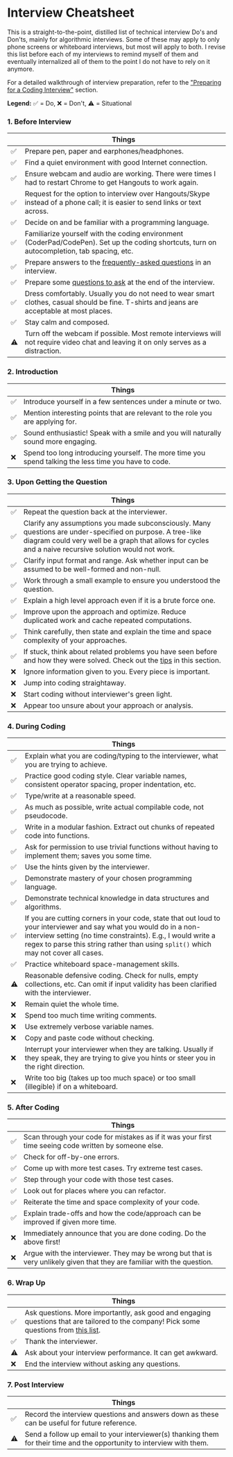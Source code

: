 Interview Cheatsheet
==

This is a straight-to-the-point, distilled list of technical interview Do's and Don'ts, mainly for algorithmic interviews. Some of these may apply to only phone screens or whiteboard interviews, but most will apply to both. I revise this list before each of my interviews to remind myself of them and eventually internalized all of them to the point I do not have to rely on it anymore.

For a detailed walkthrough of interview preparation, refer to the ["Preparing for a Coding Interview"](./) section.

**Legend:** ✅ = Do, ❌ = Don't, ⚠️ = Situational

### 1. Before Interview

|| Things |
|-|-|
|✅|Prepare pen, paper and earphones/headphones.|
|✅|Find a quiet environment with good Internet connection.|
|✅|Ensure webcam and audio are working. There were times I had to restart Chrome to get Hangouts to work again.|
|✅|Request for the option to interview over Hangouts/Skype instead of a phone call; it is easier to send links or text across.|
|✅|Decide on and be familiar with a programming language.|
|✅|Familiarize yourself with the coding environment (CoderPad/CodePen). Set up the coding shortcuts, turn on autocompletion, tab spacing, etc.|
|✅|Prepare answers to the [frequently-asked questions](../non-technical/behavioral.md) in an interview.|
|✅|Prepare some [questions to ask](../non-technical/questions-to-ask.md) at the end of the interview.|
|✅|Dress comfortably. Usually you do not need to wear smart clothes, casual should be fine. T-shirts and jeans are acceptable at most places.|
|✅|Stay calm and composed.|
|⚠️|Turn off the webcam if possible. Most remote interviews will not require video chat and leaving it on only serves as a distraction.|

### 2. Introduction

|| Things |
|-|-|
|✅|Introduce yourself in a few sentences under a minute or two.|
|✅|Mention interesting points that are relevant to the role you are applying for.|
|✅|Sound enthusiastic! Speak with a smile and you will naturally sound more engaging.|
|❌|Spend too long introducing yourself. The more time you spend talking the less time you have to code.|

### 3. Upon Getting the Question

|| Things |
|-|-|
|✅|Repeat the question back at the interviewer.|
|✅|Clarify any assumptions you made subconsciously. Many questions are under-specified on purpose. A tree-like diagram could very well be a graph that allows for cycles and a naive recursive solution would not work.|
|✅|Clarify input format and range. Ask whether input can be assumed to be well-formed and non-null.|
|✅|Work through a small example to ensure you understood the question.|
|✅|Explain a high level approach even if it is a brute force one.|
|✅|Improve upon the approach and optimize. Reduce duplicated work and cache repeated computations.|
|✅|Think carefully, then state and explain the time and space complexity of your approaches.|
|✅|If stuck, think about related problems you have seen before and how they were solved. Check out the [tips](../algorithms) in this section.|
|❌|Ignore information given to you. Every piece is important.|
|❌|Jump into coding straightaway.|
|❌|Start coding without interviewer's green light.|
|❌|Appear too unsure about your approach or analysis.|

### 4. During Coding

|| Things |
|-|-|
|✅|Explain what you are coding/typing to the interviewer, what you are trying to achieve.|
|✅|Practice good coding style. Clear variable names, consistent operator spacing, proper indentation, etc.|
|✅|Type/write at a reasonable speed.|
|✅|As much as possible, write actual compilable code, not pseudocode.|
|✅|Write in a modular fashion. Extract out chunks of repeated code into functions.|
|✅|Ask for permission to use trivial functions without having to implement them; saves you some time.|
|✅|Use the hints given by the interviewer.|
|✅|Demonstrate mastery of your chosen programming language.|
|✅|Demonstrate technical knowledge in data structures and algorithms.|
|✅|If you are cutting corners in your code, state that out loud to your interviewer and say what you would do in a non-interview setting (no time constraints). E.g., I would write a regex to parse this string rather than using `split()` which may not cover all cases.|
|✅|Practice whiteboard space-management skills.|
|⚠️|Reasonable defensive coding. Check for nulls, empty collections, etc. Can omit if input validity has been clarified with the interviewer.|
|❌|Remain quiet the whole time.|
|❌|Spend too much time writing comments.|
|❌|Use extremely verbose variable names.|
|❌|Copy and paste code without checking.|
|❌|Interrupt your interviewer when they are talking. Usually if they speak, they are trying to give you hints or steer you in the right direction.|
|❌|Write too big (takes up too much space) or too small (illegible) if on a whiteboard.|

### 5. After Coding

|| Things |
|-|-|
|✅|Scan through your code for mistakes as if it was your first time seeing code written by someone else.|
|✅|Check for off-by-one errors.|
|✅|Come up with more test cases. Try extreme test cases.|
|✅|Step through your code with those test cases.|
|✅|Look out for places where you can refactor.|
|✅|Reiterate the time and space complexity of your code.|
|✅|Explain trade-offs and how the code/approach can be improved if given more time.|
|❌|Immediately announce that you are done coding. Do the above first!|
|❌|Argue with the interviewer. They may be wrong but that is very unlikely given that they are familiar with the question.|

### 6. Wrap Up

|| Things |
|-|-|
|✅|Ask questions. More importantly, ask good and engaging questions that are tailored to the company! Pick some questions from [this list](../non-technical/questions-to-ask.md).|
|✅|Thank the interviewer.|
|⚠️|Ask about your interview performance. It can get awkward.|
|❌|End the interview without asking any questions.|

### 7. Post Interview

|| Things |
|-|-|
|✅|Record the interview questions and answers down as these can be useful for future reference.|
|⚠️|Send a follow up email to your interviewer(s) thanking them for their time and the opportunity to interview with them.|

